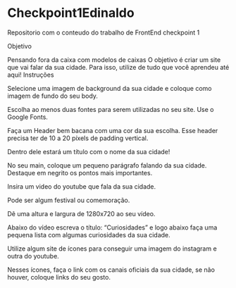 # Checkpoint1Edinaldo
Repositorio com o conteudo do trabalho de FrontEnd checkpoint 1

Objetivo

Pensando fora da caixa com modelos de caixas
O objetivo é criar um site que vai falar da sua cidade. Para isso, utilize de tudo que você aprendeu até aqui! 
Instruções


Selecione uma imagem de background da sua cidade e coloque como imagem de fundo do seu body.

Escolha ao menos duas fontes para serem utilizadas no seu site. Use o Google Fonts.

Faça um Header bem bacana com uma cor da sua escolha. Esse header precisa ter de 10 a 20 píxels de padding vertical.

Dentro dele estará um título com o nome da sua cidade!

No seu main, coloque um pequeno parágrafo falando da sua cidade. Destaque em negrito os pontos mais importantes.

Insira um video do youtube que fala da sua cidade.

Pode ser algum festival ou comemoração.

Dê uma altura e largura de 1280x720 ao seu vídeo.

Abaixo do vídeo escreva o título: “Curiosidades” e logo abaixo faça uma pequena lista com algumas curiosidades da sua cidade.

Utilize algum site de ícones para conseguir uma imagem do instagram e outra do youtube. 

Nesses ícones, faça o link com os canais oficiais da sua cidade, se não houver, coloque links do seu gosto.

